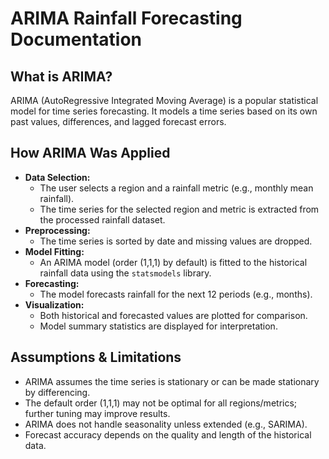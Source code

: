 # ARIMA Rainfall Forecasting Documentation

## What is ARIMA?
ARIMA (AutoRegressive Integrated Moving Average) is a popular statistical model for time series forecasting. It models a time series based on its own past values, differences, and lagged forecast errors.

## How ARIMA Was Applied
- **Data Selection:**
  - The user selects a region and a rainfall metric (e.g., monthly mean rainfall).
  - The time series for the selected region and metric is extracted from the processed rainfall dataset.
- **Preprocessing:**
  - The time series is sorted by date and missing values are dropped.
- **Model Fitting:**
  - An ARIMA model (order (1,1,1) by default) is fitted to the historical rainfall data using the `statsmodels` library.
- **Forecasting:**
  - The model forecasts rainfall for the next 12 periods (e.g., months).
- **Visualization:**
  - Both historical and forecasted values are plotted for comparison.
  - Model summary statistics are displayed for interpretation.

## Assumptions & Limitations
- ARIMA assumes the time series is stationary or can be made stationary by differencing.
- The default order (1,1,1) may not be optimal for all regions/metrics; further tuning may improve results.
- ARIMA does not handle seasonality unless extended (e.g., SARIMA).
- Forecast accuracy depends on the quality and length of the historical data. 